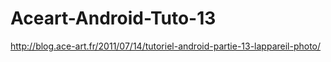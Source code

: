 Aceart-Android-Tuto-13
======================

http://blog.ace-art.fr/2011/07/14/tutoriel-android-partie-13-lappareil-photo/
